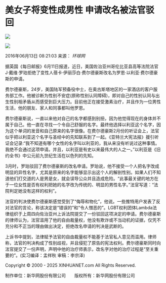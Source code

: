 # 美女子将变性成男性 申请改名被法官驳回

![](//www.xinhuanet.com/imgs2015/xhwxlogo300.jpg)

![](http://www.xinhuanet.com/world/2016-06/13/ewm_1290561671n.jpg)

2016年06月13日 08:21:03 来源： _环球网_

据英国《每日邮报》6月11日报道，近日，美国佐治亚州哥伦比亚县高等法院法官J·戴维·罗珀拒绝了变性人蓓卡·伊丽莎白·费尔德豪斯改名为罗恩·以利亚·费尔德豪斯的申请。

费尔德豪斯，24岁，美国陆军预备役中士，在奥古斯塔地区的一家酒店的客户服务部工作。他被诊断为性别不安症(原称性别认同障碍)，即对自己的性别认同与出生性别相矛盾从而感受到巨大压力。目前他正在接受激素治疗，并且作为一位男性生活，他的朋友、家人和同事都叫他罗恩。

费尔德豪斯说，一直以来他对自己的名字都感到别扭，因为他觉得现在的身体并不属于自己。他一直在寻找一个令自己舒服的名字。最终他选择以利亚这个名字，因为这个单词的发音和自己原来的名字很像。在费尔德豪斯2月份的听证会上，法官似乎把以利亚这个名字与圣经中的先知联系到了一起。《亚特兰大宪法报》援引听证会记录:“我不知道有哪个女性的名字叫以利亚的，我从来没有听说过这种事情。我绝不会通过这项申请。并且，以利亚是有史以来最伟大的人之一。”以利亚是《旧约全书》中公元前九世纪生活在以色列的先知。

3月时，罗珀驳回了费尔德豪斯的改名申请。罗珀说，他不接受一个人把名字改成明显的异性名字，尤其是原来的名字能够显示出这个人的解剖性别。如果人们不知道他们打交道的人是男是女，就会误导公众并且造成危险。“此事最关键的地方在于一位女性是否有权利把她的名字改为传统的、明显的男性名字。”法官写道：“法院判定她没有这样的权利”。

法官的判决使费尔德豪斯感觉受到了“侮辱和物化”，他说。一些推特用户发表了反对法官的言论，称该决定是“错误的”和“令人憎恶的”。LGBT权利团体Lambda法律组织于上周四向佐治亚州上诉法院提交了一份驳回这项决定的申请。费尔德豪斯的律师认为，法官滥用了他的自由裁量权，他没有欺诈或不当动机的证据，仅凭不充分和不正当的理由做出决定，拒绝改名申请的判决是武断的。

上诉书中提到，法律赋予法官的自由裁量权不能基于法官私人意见而滥用。律师称，法官的判决构成了性别歧视，并且侵犯了原告的宪法权利。费尔德豪斯同时向法官提交了一份声明，声明中他的治疗师表示，改名字对他的治疗过程是“至关重要的”。(实习编译：孟祥秋 审稿：李宗泽)

Copyright © 2000 - 2025 XINHUANET.com All Rights Reserved.

制作单位：新华网股份有限公司　　版权所有：新华网股份有限公司